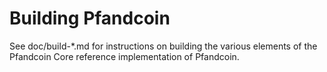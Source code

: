 Building Pfandcoin
================

See doc/build-*.md for instructions on building the various
elements of the Pfandcoin Core reference implementation of Pfandcoin.

